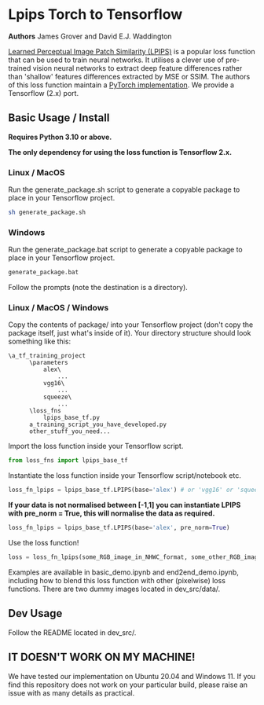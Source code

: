 # Lpips Torch to Tensorflow

**Authors** James Grover and David E.J. Waddington

[Learned Perceptual Image Patch Similarity (LPIPS)](https://arxiv.org/abs/1801.03924) is a popular loss function that can be used to train neural networks. It utilises a clever use of pre-trained vision neural networks to extract deep feature differences rather than 'shallow' features differences extracted by MSE or SSIM. The authors of this loss function maintain a [PyTorch implementation](https://github.com/richzhang/PerceptualSimilarity). We provide a Tensorflow (2.x) port.

## Basic Usage / Install
**Requires Python 3.10 or above.**

**The only dependency for using the loss function is Tensorflow 2.x.**

### Linux / MacOS
Run the generate_package.sh script to generate a copyable package to place in your Tensorflow project.
```sh
sh generate_package.sh
```

### Windows
Run the generate_package.bat script to generate a copyable package to place in your Tensorflow project.
```sh
generate_package.bat
```
Follow the prompts (note the destination is a directory).

### Linux / MacOS / Windows
Copy the contents of package/ into your Tensorflow project (don't copy the package itself, just what's inside of it).
Your directory structure should look something like this:
```
\a_tf_training_project
      \parameters
          alex\
              ...
          vgg16\
              ...
          squeeze\
              ...
      \loss_fns
          lpips_base_tf.py
      a_training_script_you_have_developed.py
      other_stuff_you_need...          
```

Import the loss function inside your Tensorflow script.
```py
from loss_fns import lpips_base_tf
```

Instantiate the loss function inside your Tensorflow script/notebook etc.
```py
loss_fn_lpips = lpips_base_tf.LPIPS(base='alex') # or 'vgg16' or 'squeeze'
```

**If your data is not normalised between [-1,1] you can instantiate LPIPS with pre_norm = True, this will normalise the data as required.**
```py
loss_fn_lpips = lpips_base_tf.LPIPS(base='alex', pre_norm=True)
```

Use the loss function!
```py
loss = loss_fn_lpips(some_RGB_image_in_NHWC_format, some_other_RGB_image_in_NHWC_format)
```

Examples are available in basic_demo.ipynb and end2end_demo.ipynb, including how to blend this loss function with other (pixelwise) loss functions. There are two dummy images located in dev_src/data/.

## Dev Usage

Follow the README located in dev_src/.

## IT DOESN'T WORK ON MY MACHINE!
We have tested our implementation on Ubuntu 20.04 and Windows 11. If you find this repository does not work on your particular build, please raise an issue with as many details as practical.
